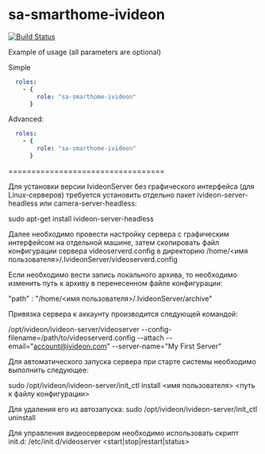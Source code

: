 sa-smarthome-ivideon
====================

[![Build Status](https://travis-ci.org/softasap/sa-smarthome-ivideon.svg?branch=master)](https://travis-ci.org/softasap/sa-smarthome-ivideon)


Example of usage (all parameters are optional)

Simple
```YAML
  roles:
    - {
        role: "sa-smarthome-ivideon"
      }
```

Advanced:

```YAML
  roles:
    - {
        role: "sa-smarthome-ivideon"
      }
```



==================================


Для установки версии IvideonServer без графического интерфейса (для Linux-серверов) требуется установить отдельно пакет ivideon-server-headless или camera-server-headless:

 sudo apt-get install ivideon-server-headless

Далее необходимо провести настройку сервера с графическим интерфейсом на отдельной машине, затем скопировать файл конфигурации сервера videoserverd.config в директорию /home/<имя пользователя>/.IvideonServer/videoserverd.config

Если необходимо вести запись локального архива, то необходимо изменить путь к архиву в перенесенном файле конфигурации:

"path" : "/home/<имя пользователя>/.IvideonServer/archive"

Привязка сервера к аккаунту производится следующей командой:

/opt/ivideon/ivideon-server/videoserver --config-filename=/path/to/videoserverd.config --attach --email="account@ivideon.com" --server-name="My First Server"

Для автоматического запуска сервера при старте системы необходимо выполнить следующее:

sudo /opt/ivideon/ivideon-server/init_ctl install <имя пользователя> <путь к файлу конфигурации>

Для удаления его из автозапуска:
sudo /opt/ivideon/ivideon-server/init_ctl uninstall

Для управления видеосервером необходимо использовать скрипт init.d:
/etc/init.d/videoserver <start|stop|restart|status>
